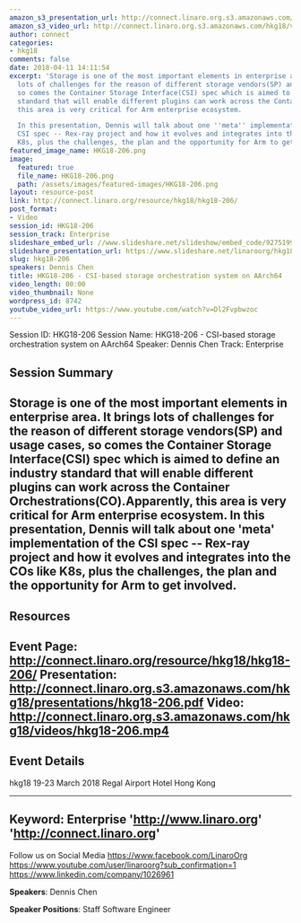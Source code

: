 ```yaml
---
amazon_s3_presentation_url: http://connect.linaro.org.s3.amazonaws.com/hkg18/presentations/hkg18-206.pdf
amazon_s3_video_url: http://connect.linaro.org.s3.amazonaws.com/hkg18/videos/hkg18-206.mp4
author: connect
categories:
- hkg18
comments: false
date: 2018-04-11 14:11:54
excerpt: 'Storage is one of the most important elements in enterprise area. It brings
  lots of challenges for the reason of different storage vendors(SP) and usage cases,
  so comes the Container Storage Interface(CSI) spec which is aimed to define an industry
  standard that will enable different plugins can work across the Container Orchestrations(CO).Apparently,
  this area is very critical for Arm enterprise ecosystem.

  In this presentation, Dennis will talk about one ''meta'' implementation of the
  CSI spec -- Rex-ray project and how it evolves and integrates into the COs like
  K8s, plus the challenges, the plan and the opportunity for Arm to get involved.'
featured_image_name: HKG18-206.png
image:
  featured: true
  file_name: HKG18-206.png
  path: /assets/images/featured-images/HKG18-206.png
layout: resource-post
link: http://connect.linaro.org/resource/hkg18/hkg18-206/
post_format:
- Video
session_id: HKG18-206
session_track: Enterprise
slideshare_embed_url: //www.slideshare.net/slideshow/embed_code/92751997
slideshare_presentation_url: https://www.slideshare.net/linaroorg/hkg18206-csibased-storage-orchestration-system-on-aarch64
slug: hkg18-206
speakers: Dennis Chen
title: HKG18-206 - CSI-based storage orchestration system on AArch64
video_length: 00:00
video_thumbnail: None
wordpress_id: 8742
youtube_video_url: https://www.youtube.com/watch?v=Dl2Fvpbwzoc
---
```


Session ID: HKG18-206
Session Name: HKG18-206 - CSI-based storage orchestration system on AArch64
Speaker: Dennis Chen
Track: Enterprise


## Session Summary
Storage is one of the most important elements in enterprise area. It brings lots of challenges for the reason of different storage vendors(SP) and usage cases, so comes the Container Storage Interface(CSI) spec which is aimed to define an industry standard that will enable different plugins can work across the Container Orchestrations(CO).Apparently, this area is very critical for Arm enterprise ecosystem.
In this presentation, Dennis will talk about one 'meta' implementation of the CSI spec -- Rex-ray project and how it evolves and integrates into the COs like K8s, plus the challenges, the plan and the opportunity for Arm to get involved.
---------------------------------------------------
## Resources
Event Page: http://connect.linaro.org/resource/hkg18/hkg18-206/
Presentation: http://connect.linaro.org.s3.amazonaws.com/hkg18/presentations/hkg18-206.pdf
Video: http://connect.linaro.org.s3.amazonaws.com/hkg18/videos/hkg18-206.mp4
 ---------------------------------------------------
## Event Details
hkg18
19-23 March 2018 
Regal Airport Hotel Hong Kong

---------------------------------------------------
Keyword: Enterprise
'http://www.linaro.org'
'http://connect.linaro.org'
---------------------------------------------------
Follow us on Social Media
https://www.facebook.com/LinaroOrg
https://www.youtube.com/user/linaroorg?sub_confirmation=1
https://www.linkedin.com/company/1026961

**Speakers**: Dennis Chen

**Speaker Positions**: Staff Software Engineer